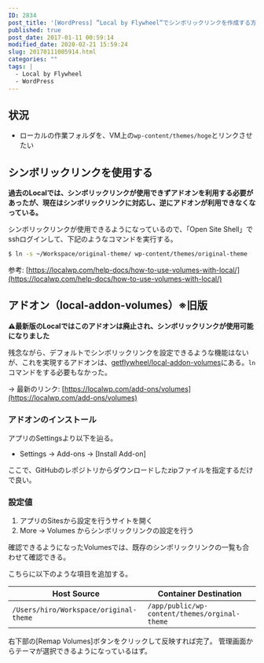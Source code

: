 ```yaml
---
ID: 2834
post_title: '[WordPress] ”Local by Flywheel”でシンボリックリンクを作成する方法'
published: true
post_date: 2017-01-11 00:59:14
modified_date: 2020-02-21 15:59:24
slug: 20170111005914.html
categories: ""
tags: |
  - Local by Flywheel
  - WordPress
---
```

## 状況

* ローカルの作業フォルダを、VM上の`wp-content/themes/hoge`とリンクさせたい

## シンボリックリンクを使用する

**過去のLocalでは、シンボリックリンクが使用できずアドオンを利用する必要があったが、現在はシンボリックリンクに対応し、逆にアドオンが利用できなくなっている。**

シンボリックリンクが使用できるようになっているので、「Open Site Shell」でsshログインして、下記のようなコマンドを実行する。

```bash
$ ln -s ~/Workspace/original-theme/ wp-content/themes/original-theme
```

参考: [https://localwp.com/help-docs/how-to-use-volumes-with-local/](https://localwp.com/help-docs/how-to-use-volumes-with-local/)

## アドオン（local-addon-volumes）※旧版

**⚠️最新版のLocalではこのアドオンは廃止され、シンボリックリンクが使用可能になりました**

残念ながら、デフォルトでシンボリックリンクを設定できるような機能はないが、これを実現するアドオンは、[getflywheel/local-addon-volumes](https://github.com/getflywheel/local-addon-volumes)にある。`ln`コマンドをする必要もなかった。

→ 最新のリンク: [https://localwp.com/add-ons/volumes](https://localwp.com/add-ons/volumes)

### アドオンのインストール

アプリのSettingsより以下を辿る。

* Settings -> Add-ons -> [Install Add-on]

ここで、GitHubのレポジトリからダウンロードしたzipファイルを指定するだけで良い。


### 設定値

1. アプリのSitesから設定を行うサイトを開く
1. More -> Volumes からシンボリックリンクの設定を行う

確認できるようになったVolumesでは、既存のシンボリックリンクの一覧も合わせて確認できる。

こちらに以下のような項目を追加する。

| Host Source | Container Destination |
| ----------- | -------- |
| `/Users/hiro/Workspace/original-theme` | `/app/public/wp-content/themes/orginal-theme` |

右下部の[Remap Volumes]ボタンをクリックして反映すれば完了。
管理画面からテーマが選択できるようになっているはず。